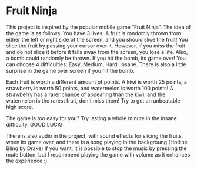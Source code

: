 # Fruit Ninja
This project is inspired by the popular mobile game “Fruit Ninja”. The idea of the game is as follows: You
have 3 lives. A fruit is randomly thrown from either the left or right side of the screen, and
you should slice the fruit! You slice the fruit by passing your cursor over it. However, if you
miss the fruit and do not slice it before it falls away from the screen, you lose a life. Also, a
bomb could randomly be thrown. If you hit the bomb, its game over! You can choose 4
difficulties: Easy, Medium, Hard, Insane. There is also a little surprise in the game over
screen if you hit the bomb.

Each fruit is worth a different amount of points. A kiwi is worth 25 points, a strawberry is worth 50 points, and watermelon is worth 100 points!
A strawberry has a rarer chance of appearing than the kiwi, and the watermelon is the rarest fruit, don't miss them! Try to get an unbeatable high score. 

The game is too easy for you? Try lasting a whole minute in the insane difficulty. GOOD LUCK!

There is also audio in the project, with sound effects for slicing the fruits, when its game over, and there is 
a song playing in the backgroung (Hotline Bling by Drake) If you want, it is possible to stop the music by pressing the 
mute button, but I recommend playing the game with volume as it enhances the experience :)

